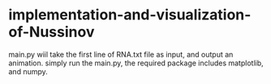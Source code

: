 # implementation-and-visualization-of-Nussinov
main.py wiil take the first line of RNA.txt file as input, and output an animation.
simply run the main.py, the required package includes matplotlib, and numpy.
